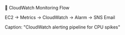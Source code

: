 🎨 CloudWatch Monitoring Flow

EC2 → Metrics → CloudWatch → Alarm → SNS Email

Caption:
"CloudWatch alerting pipeline for CPU spikes"
